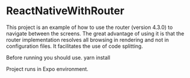 # ReactNativeWithRouter

This project is an example of how to use the router (version 4.3.0) to navigate between the screens. The great advantage of using it is that the router implementation resolves all browsing in rendering and not in configuration files. It facilitates the use of code splitting.

Before running you should use.
yarn install

Project runs in Expo environment.